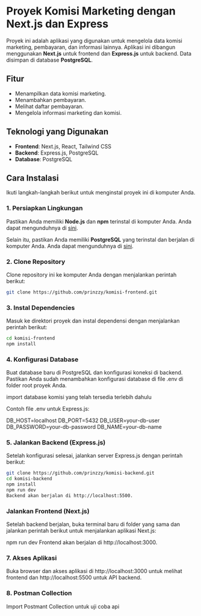 # Proyek Komisi Marketing dengan Next.js dan Express

Proyek ini adalah aplikasi yang digunakan untuk mengelola data komisi marketing, pembayaran, dan informasi lainnya. Aplikasi ini dibangun menggunakan **Next.js** untuk frontend dan **Express.js** untuk backend. Data disimpan di database **PostgreSQL**.

## Fitur

- Menampilkan data komisi marketing.
- Menambahkan pembayaran.
- Melihat daftar pembayaran.
- Mengelola informasi marketing dan komisi.

## Teknologi yang Digunakan

- **Frontend**: Next.js, React, Tailwind CSS
- **Backend**: Express.js, PostgreSQL
- **Database**: PostgreSQL

## Cara Instalasi

Ikuti langkah-langkah berikut untuk menginstal proyek ini di komputer Anda.

### 1. Persiapkan Lingkungan

Pastikan Anda memiliki **Node.js** dan **npm** terinstal di komputer Anda. Anda dapat mengunduhnya di [sini](https://nodejs.org/).

Selain itu, pastikan Anda memiliki **PostgreSQL** yang terinstal dan berjalan di komputer Anda. Anda dapat mengunduhnya di [sini](https://www.postgresql.org/download/).

### 2. Clone Repository

Clone repository ini ke komputer Anda dengan menjalankan perintah berikut:

```bash
git clone https://github.com/prinzzy/komisi-frontend.git
```

### 3. Instal Dependencies

Masuk ke direktori proyek dan instal dependensi dengan menjalankan perintah berikut:

```bash
cd komisi-frontend
npm install
```

### 4. Konfigurasi Database

Buat database baru di PostgreSQL dan konfigurasi koneksi di backend. Pastikan Anda sudah menambahkan konfigurasi database di file .env di folder root proyek Anda.

import database komisi yang telah tersedia terlebih dahulu

Contoh file .env untuk Express.js:

DB_HOST=localhost
DB_PORT=5432
DB_USER=your-db-user
DB_PASSWORD=your-db-password
DB_NAME=your-db-name


### 5. Jalankan Backend (Express.js)
Setelah konfigurasi selesai, jalankan server Express.js dengan perintah berikut:

```bash
git clone https://github.com/prinzzy/komisi-backend.git
cd komisi-backend
npm install
npm run dev
Backend akan berjalan di http://localhost:5500.
```

### Jalankan Frontend (Next.js)
Setelah backend berjalan, buka terminal baru di folder yang sama dan jalankan perintah berikut untuk menjalankan aplikasi Next.js:


npm run dev
Frontend akan berjalan di http://localhost:3000.

### 7. Akses Aplikasi
Buka browser dan akses aplikasi di http://localhost:3000 untuk melihat frontend dan http://localhost:5500 untuk API backend.

### 8. Postman Collection
Import Postmant Collection untuk uji coba api

